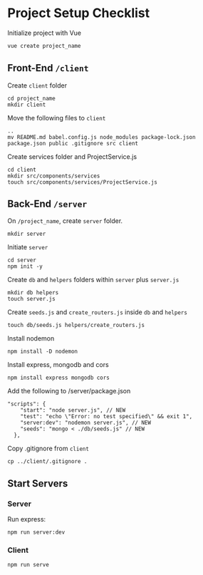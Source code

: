 # Project Setup Checklist

Initialize project with Vue
```bash
vue create project_name
```

## Front-End `/client`

Create `client` folder
```
cd project_name
mkdir client
```
Move the following files to `client`
```
..
mv README.md babel.config.js node_modules package-lock.json package.json public .gitignore src client
```

Create services folder and ProjectService.js

```
cd client
mkdir src/components/services
touch src/components/services/ProjectService.js
```

## Back-End `/server`

On `/project_name`,
create `server` folder. 

```
mkdir server
```
Initiate `server`

```
cd server
npm init -y
```

Create `db` and `helpers` folders within `server` plus `server.js`
```
mkdir db helpers
touch server.js
```

Create `seeds.js` and `create_routers.js` inside `db` and `helpers`

```
touch db/seeds.js helpers/create_routers.js
```

Install nodemon
```
npm install -D nodemon
```

Install express, mongodb and cors
```
npm install express mongodb cors
```

Add the following to /server/package.json

```
"scripts": {
    "start": "node server.js", // NEW
    "test": "echo \"Error: no test specified\" && exit 1",
    "server:dev": "nodemon server.js", // NEW
    "seeds": "mongo < ./db/seeds.js" // NEW
  },
```

Copy .gitignore from `client`

```
cp ../client/.gitignore .
```

## Start Servers

### Server

Run express:

```
npm run server:dev
```

### Client

```
npm run serve
```